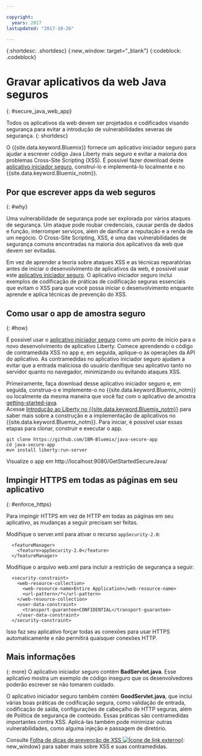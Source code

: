 ```yaml
---

copyright:
  years: 2017
lastupdated: "2017-10-26"

---
```


{:shortdesc: .shortdesc}
{:new_window: target="_blank"}
{:codeblock: .codeblock}

# Gravar aplicativos da web Java seguros
{: #secure_java_web_app}

Todos os aplicativos da web devem ser projetados e codificados visando segurança para evitar a introdução de vulnerabilidades severas de segurança.
{: shortdesc}

O {{site.data.keyword.Bluemix}} fornece um aplicativo iniciador seguro para ajudar a escrever código Java Liberty mais seguro e evitar a maioria dos problemas Cross-Site Scripting (XSS). É possível fazer download deste [aplicativo iniciador seguro](https://github.com/IBM-Bluemix/java-secure-app), construí-lo e implementá-lo localmente e no {{site.data.keyword.Bluemix_notm}}.

## Por que escrever apps da web seguros
{: #why}

Uma vulnerabilidade de segurança pode ser explorada por vários ataques de segurança. Um ataque pode roubar credenciais, causar perda de dados e função, interromper serviços, além de danificar a reputação e a renda de um negócio. O Cross-Site Scripting, XSS, é uma das vulnerabilidades de segurança comuns encontradas na maioria dos aplicativos da web que devem ser evitadas.

Em vez de aprender a teoria sobre ataques XSS e as técnicas reparatórias antes de iniciar o desenvolvimento de aplicativos da web, é possível usar este [aplicativo iniciador seguro](https://github.com/IBM-Bluemix/java-secure-app). O aplicativo iniciador seguro inclui exemplos de codificação de práticas de codificação seguras essenciais que evitam o XSS para que você possa iniciar o desenvolvimento enquanto aprende e aplica técnicas de prevenção do XSS.

## Como usar o app de amostra seguro
{: #how}

É possível usar o [aplicativo iniciador seguro](https://github.com/IBM-Bluemix/java-secure-app) como um ponto de início para o novo desenvolvimento de aplicativo Liberty. Comece aprendendo o código de contramedida XSS no app e, em seguida, aplique-o às operações da API do aplicativo. As contramedidas no aplicativo iniciador seguro ajudam a evitar que a entrada maliciosa do usuário danifique seu aplicativo tanto no servidor quanto no navegador, minimizando ou evitando ataques XSS.

Primeiramente, faça download desse aplicativo iniciador seguro e, em seguida, construa-o e implemente-o no
{{site.data.keyword.Bluemix_notm}} ou localmente da mesma maneira que você faz com o aplicativo de amostra [getting-started-java](https://github.com/IBM-Bluemix/get-started-java).  
Acesse [Introdução ao Liberty no {{site.data.keyword.Bluemix_notm}}](getting-started.html) para saber mais
sobre a construção e a implementação de aplicativos no {{site.data.keyword.Bluemix_notm}}. Para iniciar, é possível usar essas etapas para clonar, construir e executar o app.

```
git clone https://github.com/IBM-Bluemix/java-secure-app
cd java-secure-app
mvn install liberty:run-server
```
Visualize o app em http://localhost:9080/GetStartedSecureJava/

## Impingir HTTPS em todas as páginas em seu aplicativo
{: #enforce_https}

Para impingir HTTPS em vez de HTTP em todas as páginas em seu aplicativo, as mudanças a seguir precisam ser feitas.

Modifique o server.xml para ativar o recurso `appSecurity-2.0`:

```
  <featureManager>
    <feature>appSecurity-2.0</feature>
  </featureManager>
```

Modifique o arquivo web.xml para incluir a restrição de segurança a seguir:

```
  <security-constraint>
    <web-resource-collection>
      <web-resource-name>Entire Application</web-resource-name>
      <url-pattern>/*</url-pattern>
    </web-resource-collection>
    <user-data-constraint>
      <transport-guarantee>CONFIDENTIAL</transport-guarantee>
    </user-data-constraint>
  </security-constraint>
```

Isso faz seu aplicativo forçar todas as conexões para usar HTTPS automaticamente e não permitirá quaisquer conexões HTTP.

## Mais informações
{: more}
O aplicativo iniciador seguro contém **BadServlet.java**. Esse aplicativo mostra um exemplo de código inseguro que os desenvolvedores poderão escrever se não tomarem cuidado.

O aplicativo iniciador seguro também contém **GoodServlet.java**, que inclui várias boas práticas de codificação segura, como validação de entrada, codificação de saída, configurações de cabeçalho de HTTP seguras, além de Política de segurança de conteúdo. Essas práticas são contramedidas importantes contra XSS. Aplicá-las também pode minimizar outras vulnerabilidades, como alguma injeção e passagem de diretório.

Consulte [Folha de dicas de prevenção de XSS ![Ícone de link externo](../../icons/launch-glyph.svg "Ícone de link externo")](https://www.owasp.org/index.php/XSS){: new_window} para saber mais sobre XSS e suas contramedidas.
